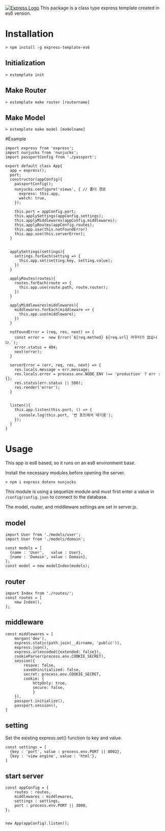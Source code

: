 [![Express Logo](https://i.cloudup.com/zfY6lL7eFa-3000x3000.png)](http://expressjs.com/)
This package is a class type express template created in es6 version.
# Installation
```
> npm install -g express-template-es6
```
## Initialization
```
> estemplate init
```
## Make Router
```
> estemplate make router [routername]
```
## Make Model
```
> estemplate make model [modelname]
```
#Example
```
import express from 'express';
import nunjucks from 'nunjucks';
import passportConfig from './passport';

export default class App{
  app = express();    
  port;  
  constructor(appConfig){
    passportConfig();
    nunjucks.configure('views', { // 폴더 경로
      express: this.app,
      watch: true,
    }); 

    this.port = appConfig.port;        
    this.applySettings(appConfig.settings);
    this.applyMiddlewares(appConfig.middlewares);           
    this.applyRoutes(appConfig.routes);        
    this.app.use(this.notFoundError)
    this.app.use(this.serverError);
  }
  

  applySettings(settings){
    settings.forEach(setting => {
      this.app.set(setting.key, setting.value);
    })
  }

  applyRoutes(routes){
    routes.forEach(route => {          
      this.app.use(route.path, route.router);
    })
  }

  applyMiddlewares(middlewares){
    middlewares.forEach(middleware => {      
      this.app.use(middleware);
    })
  }

  notFoundError = (req, res, next) => {
    const error =  new Error(`${req.method} ${req.url} 라우터가 없습니다.`);
    error.status = 404;
    next(error);
  }

  serverError = (err, req, res, next) => {
    res.locals.message = err.message;
    res.locals.error = process.env.NODE_ENV !== 'production' ? err : {};
    res.status(err.status || 500);
    res.render('error');
  }
  

  listen(){
    this.app.listen(this.port, () => {
      console.log(this.port, '번 포트에서 대기중');
    });
  }
}
```

# Usage
This app is es6 based, so it runs on an es6 environment base.

Install the necessary modules before opening the server.
```
> npm i express dotenv nunjucks
```
This module is using a sequelize module and must first enter a value in `/config/config.json` to connect to the database.

The model, router, and middleware settings are set in server.js.
## model
```
import User from './models/user';
import User from './models/domain';

const models = [
  {name : 'User',   value : User},
  {name : 'Domain', value : Domain},
];
const model = new modelIndex(models);
```
## router
```
import Index from './routes/';
const routes = [    
    new Index(),    
];
```
## middleware
```
const middlewares = [
    morgan('dev'),
    express.static(path.join(__dirname, 'public')),
    express.json(),
    express.urlencoded({extended: false}),
    cookieParser(process.env.COOKIE_SECRET),
    session({
        resave: false,
        saveUninitialized: false,
        secret: process.env.COOKIE_SECRET,
        cookie: {
            httpOnly: true,
            secure: false,
            }
    }),     
    passport.initialize(),
    passport.session(), 
]
```
## setting
Set the existing express.set() function to key and value.
```
const settings = [
  {key : 'port', value : process.env.PORT || 8002},
  {key : 'view engine', value : 'html'},
]
```
## start server
```
const appConfig = {
    routes : routes,
    middlewares : middlewares,
    settings : settings,
    port : process.env.PORT || 3000,
};


new App(appConfig).listen();
```
